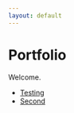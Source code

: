 ```yaml
---
layout: default
---
```


# Portfolio

Welcome.

- [Testing](posts/first.md)
- [Second](posts/second.md)

